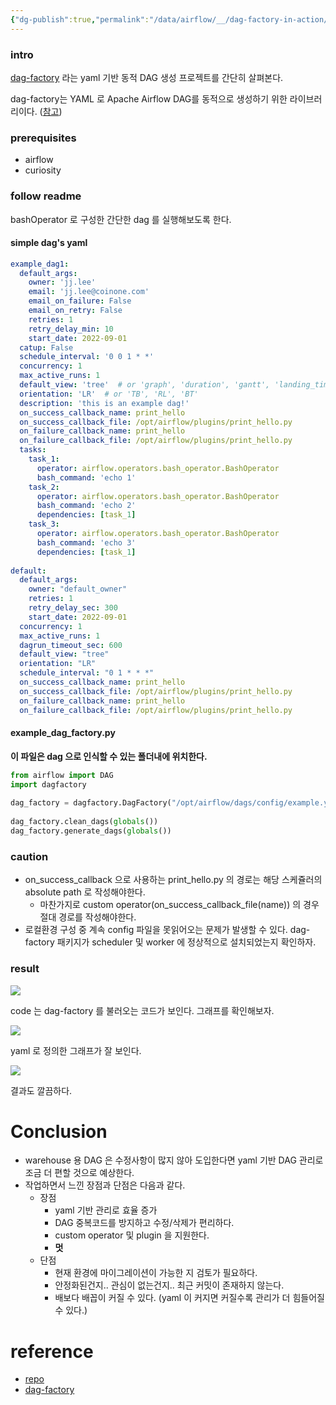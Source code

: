 ```yaml
---
{"dg-publish":true,"permalink":"/data/airflow/__/dag-factory-in-action/","tags":["airflow","dag-factory","getting-started"],"dgHomeLink":true,"dgShowBacklinks":true,"dgShowLocalGraph":true,"dgEnableSearch":true,"dgLinkPreview":true,"noteIcon":"","created":"2024-06-30T00:39:32.591+09:00"}
---
```



### intro
[dag-factory](https://github.com/ajbosco/dag-factory) 라는 yaml 기반 동적 DAG 생성 프로젝트를 간단히 살펴본다.

dag-factory는 YAML 로 Apache Airflow DAG를 동적으로 생성하기 위한 라이브러리이다. ([참고](https://github.com/ajbosco/dag-factory#dag-factory))



### prerequisites
- airflow
- curiosity

### follow readme
bashOperator 로 구성한 간단한 dag 를 실행해보도록 한다.

#### simple dag's yaml
```yaml
example_dag1:  
  default_args:  
    owner: 'jj.lee'  
    email: 'jj.lee@coinone.com'  
    email_on_failure: False  
    email_on_retry: False  
    retries: 1  
    retry_delay_min: 10  
    start_date: 2022-09-01  
  catup: False  
  schedule_interval: '0 0 1 * *'  
  concurrency: 1  
  max_active_runs: 1  
  default_view: 'tree'  # or 'graph', 'duration', 'gantt', 'landing_times'  
  orientation: 'LR'  # or 'TB', 'RL', 'BT'  
  description: 'this is an example dag!'  
  on_success_callback_name: print_hello  
  on_success_callback_file: /opt/airflow/plugins/print_hello.py  
  on_failure_callback_name: print_hello  
  on_failure_callback_file: /opt/airflow/plugins/print_hello.py  
  tasks:  
    task_1:  
      operator: airflow.operators.bash_operator.BashOperator  
      bash_command: 'echo 1'  
    task_2:  
      operator: airflow.operators.bash_operator.BashOperator  
      bash_command: 'echo 2'  
      dependencies: [task_1]  
    task_3:  
      operator: airflow.operators.bash_operator.BashOperator  
      bash_command: 'echo 3'  
      dependencies: [task_1]  
  
default:  
  default_args:  
    owner: "default_owner"  
    retries: 1  
    retry_delay_sec: 300  
    start_date: 2022-09-01  
  concurrency: 1  
  max_active_runs: 1  
  dagrun_timeout_sec: 600  
  default_view: "tree"  
  orientation: "LR"  
  schedule_interval: "0 1 * * *"  
  on_success_callback_name: print_hello  
  on_success_callback_file: /opt/airflow/plugins/print_hello.py  
  on_failure_callback_name: print_hello  
  on_failure_callback_file: /opt/airflow/plugins/print_hello.py
```

#### example_dag_factory.py
**이 파일은 dag 으로 인식할 수 있는 폴더내에 위치한다.**

```python
from airflow import DAG  
import dagfactory  
  
dag_factory = dagfactory.DagFactory("/opt/airflow/dags/config/example.yml")  
  
dag_factory.clean_dags(globals())  
dag_factory.generate_dags(globals())
```

### caution
- on_success_callback 으로 사용하는 print_hello.py 의 경로는 해당 스케쥴러의 absolute path 로 작성해야한다.
	- 마찬가지로 custom operator(on_success_callback_file(name)) 의 경우 절대 경로를 작성해야한다.
- 로컬환경 구성 중 계속 config 파일을 못읽어오는 문제가 발생할 수 있다. dag-factory 패키지가 scheduler 및 worker 에 정상적으로 설치되었는지 확인하자.

### result
![](https://i.imgur.com/aXaSucv.png)

code 는 dag-factory 를 불러오는 코드가 보인다.
그래프를 확인해보자.

![](https://i.imgur.com/qLQbPPs.png)

yaml 로 정의한 그래프가 잘 보인다.

![](https://i.imgur.com/hwhUK3z.png)

결과도 깔끔하다.

# Conclusion
- warehouse 용 DAG 은 수정사항이 많지 않아 도입한다면 yaml 기반 DAG 관리로 조금 더 편할 것으로 예상한다.
- 작업하면서 느낀 장점과 단점은 다음과 같다.
	- 장점
		- yaml 기반 관리로 효율 증가
		- DAG 중복코드를 방지하고 수정/삭제가 편리하다.
		- custom operator 및 plugin 을 지원한다.
		- **멋**
	- 단점
		- 현재 환경에 마이그레이션이 가능한 지 검토가 필요하다.
		- 안정화된건지.. 관심이 없는건지.. 최근 커밋이 존재하지 않는다.
		- 배보다 배꼽이 커질 수 있다. (yaml 이 커지면 커질수록 관리가 더 힘들어질 수 있다.)

# reference
- [repo](https://github.com/ajbosco/dag-factory#dag-factory)
- [dag-factory​](https://docs.astronomer.io/learn/dynamically-generating-dags#dag-factory "Direct link to dag-factory")
